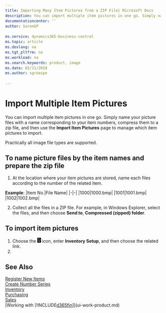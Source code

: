 ```yaml
---
title: Importing Many Item Pictures from a ZIP File| Microsoft Docs
description: You can import multiple item pictures in one go. Simply name your picture files with a name corresponding to your item numbers, compress them to a zip file, and then use the Import Item Pictures page to manage which item pictures to import.
documentationcenter: ''
author: SorenGP

ms.service: dynamics365-business-central
ms.topic: article
ms.devlang: na
ms.tgt_pltfrm: na
ms.workload: na
ms.search.keywords: product, image
ms.date: 02/11/2018
ms.author: sgroespe

---
```

# Import Multiple Item Pictures
You can import multiple item pictures in one go. Simply name your picture files with a name corresponding to your item numbers, compress them to a zip file, and then use the **Import Item Pictures** page to manage which item pictures to import.

Practically all image file types are supported.

## To name picture files by the item names and prepare the zip file
1. At the location where your item pictures are stored, name each files according to the number of the related item.

**Example**:
|Item No.|File Name|
|-|-|
|1000|1000.bmp|
|1001|1001.bmp|
|1002|1002.bmp|

2. Collect all the files in a ZIP file. For example, in Windows Explorer, select the files, and then choose **Send to**, **Compressed (zipped) folder**.     

## To import item pictures
1. Choose the ![Lightbulb that opens the Tell Me feature](media/ui-search/search_small.png "Tell me what you want to do") icon, enter **Inventory Setup**, and then choose the related link.
2.

## See Also
[Register New Items](inventory-how-register-new-items.md)  
[Create Number Series](ui-create-number-series.md)  
[Inventory](inventory-manage-inventory.md)  
[Purchasing](purchasing-manage-purchasing.md)  
[Sales](sales-manage-sales.md)  
[Working with [!INCLUDE[d365fin](includes/d365fin_md.md)]](ui-work-product.md)
